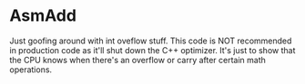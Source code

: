# AsmAdd
Just goofing around with int oveflow stuff. This code is NOT recommended in production code as it'll shut down the C++ optimizer. It's just to show that the CPU knows when there's an overflow or carry after certain math operations.
